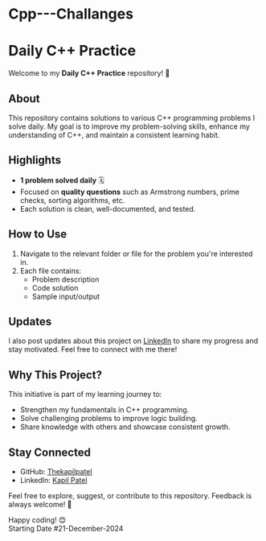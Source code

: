 # Cpp---Challanges

# Daily C++ Practice  

Welcome to my **Daily C++ Practice** repository! 🚀  

## About  
This repository contains solutions to various C++ programming problems I solve daily. My goal is to improve my problem-solving skills, enhance my understanding of C++, and maintain a consistent learning habit.  

## Highlights  
- **1 problem solved daily** 🗓️  
- Focused on **quality questions** such as Armstrong numbers, prime checks, sorting algorithms, etc.  
- Each solution is clean, well-documented, and tested.  

## How to Use  
1. Navigate to the relevant folder or file for the problem you're interested in.  
2. Each file contains:  
   - Problem description  
   - Code solution  
   - Sample input/output  

## Updates  
I also post updates about this project on [LinkedIn](https://linkedin.com/in/Thekapilpatel) to share my progress and stay motivated. Feel free to connect with me there!  

## Why This Project?  
This initiative is part of my learning journey to:  
- Strengthen my fundamentals in C++ programming.  
- Solve challenging problems to improve logic building.  
- Share knowledge with others and showcase consistent growth.  

## Stay Connected  
- GitHub: [Thekapilpatel](https://github.com/Thekapilpatel)  
- LinkedIn: [Kapil Patel](https://linkedin.com/in/Thekapilpatel)  

Feel free to explore, suggest, or contribute to this repository. Feedback is always welcome! 💬  


Happy coding! 😊  
Starting Date #21-December-2024
